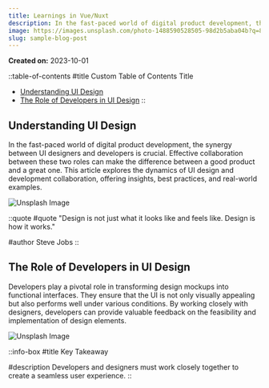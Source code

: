 ```yaml
---
title: Learnings in Vue/Nuxt
description: In the fast-paced world of digital product development, the synergy between UI designers and developers is crucial. Effective collaboration between these two roles can make the difference between a good product and a great one. This article explores the dynamics of UI design and development collaboration, offering insights, best practices, and real-world examples.
image: https://images.unsplash.com/photo-1488590528505-98d2b5aba04b?q=80&w=2970&auto=format&fit=crop&ixlib=rb-4.0.3&ixid=M3wxMjA3fDB8MHxwaG90by1wYWdlfHx8fGVufDB8fHx8fA%3D%3D
slug: sample-blog-post
---
```


**Created on:** 2023-10-01

::table-of-contents
#title
Custom Table of Contents Title

- [Understanding UI Design](#understanding-ui-design)
- [The Role of Developers in UI Design](#the-role-of-developers-in-ui-design)
::

## Understanding UI Design

In the fast-paced world of digital product development, the synergy between UI designers and developers is crucial. Effective collaboration between these two roles can make the difference between a good product and a great one. This article explores the dynamics of UI design and development collaboration, offering insights, best practices, and real-world examples.

![Unsplash Image](https://images.unsplash.com/photo-1484417894907-623942c8ee29?q=80&w=3132&auto=format&fit=crop&ixlib=rb-4.0.3&ixid=M3wxMjA3fDB8MHxwaG90by1wYWdlfHx8fGVufDB8fHx8fA%3D%3D)

::quote
#quote
"Design is not just what it looks like and feels like. Design is how it works."

#author
Steve Jobs
::

## The Role of Developers in UI Design

Developers play a pivotal role in transforming design mockups into functional interfaces. They ensure that the UI is not only visually appealing but also performs well under various conditions. By working closely with designers, developers can provide valuable feedback on the feasibility and implementation of design elements.

![Unsplash Image](https://plus.unsplash.com/premium_photo-1663134374617-5a4626a767f3?q=80&w=2971&auto=format&fit=crop&ixlib=rb-4.0.3&ixid=M3wxMjA3fDB8MHxwaG90by1wYWdlfHx8fGVufDB8fHx8fA%3D%3D)

::info-box
#title
Key Takeaway

#description
Developers and designers must work closely together to create a seamless user experience.
::
